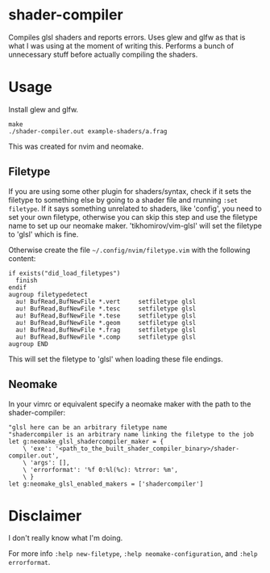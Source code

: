 # shader-compiler

Compiles glsl shaders and reports errors. Uses glew and glfw as that is what I was using at the moment of writing this. Performs a bunch of unnecessary stuff before actually compiling the shaders.

# Usage

Install glew and glfw.

```
make
./shader-compiler.out example-shaders/a.frag
```

This was created for nvim and neomake.

## Filetype

If you are using some other plugin for shaders/syntax, check if it sets the filetype to something else by going to a shader file and rrunning `:set filetype`. If it says something unrelated to shaders, like 'config', you need to set your own filetype, otherwise you can skip this step and use the filetype name to set up our neomake maker. 'tikhomirov/vim-glsl' will set the filetype to 'glsl' which is fine.

Otherwise create the file `~/.config/nvim/filetype.vim` with the following content:

```
if exists("did_load_filetypes")
  finish
endif
augroup filetypedetect
  au! BufRead,BufNewFile *.vert     setfiletype glsl
  au! BufRead,BufNewFile *.tesc     setfiletype glsl
  au! BufRead,BufNewFile *.tese     setfiletype glsl
  au! BufRead,BufNewFile *.geom     setfiletype glsl
  au! BufRead,BufNewFile *.frag     setfiletype glsl
  au! BufRead,BufNewFile *.comp     setfiletype glsl
augroup END
```

This will set the filetype to 'glsl' when loading these file endings.

## Neomake

In your vimrc or equivalent specify a neomake maker with the path to the shader-compiler:

```
"glsl here can be an arbitrary filetype name
"shadercompiler is an arbitrary name linking the filetype to the job
let g:neomake_glsl_shadercompiler_maker = {
    \ 'exe': '<path_to_the_built_shader_compiler_binary>/shader-compiler.out',
    \ 'args': [],
    \ 'errorformat': '%f 0:%l(%c): %trror: %m',
    \ }
let g:neomake_glsl_enabled_makers = ['shadercompiler']
```

# Disclaimer

I don't really know what I'm doing.

For more info `:help new-filetype`, `:help neomake-configuration`, and `:help errorformat`.

